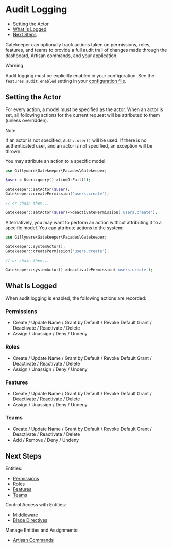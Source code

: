 # Audit Logging

- [Setting the Actor](#setting-the-actor)
- [What Is Logged](#what-is-logged)
- [Next Steps](#next-steps)

Gatekeeper can optionally track actions taken on permissions, roles, features, and teams to provide a full audit trail of changes made through the dashboard, Artisan commands, and your application.

> [!WARNING]
> Audit logging must be explicitly enabled in your configuration. See the `features.audit.enabled` setting in your [configuration file](../configuration.md#feature-flags).

<a name="setting-the-actor"></a>
## Setting the Actor

For every action, a model must be specified as the actor. When an actor is set, all following actions for the current request will be attributed to them (unless overridden).

> [!NOTE]
> If an actor is not specified, `Auth::user()` will be used. If there is no authenticated user, and an actor is not specified, an exception will be thrown.

You may attribute an action to a specific model:

```php
use Gillyware\Gatekeeper\Facades\Gatekeeper;

$user = User::query()->findOrFail(1);

Gatekeeper::setActor($user);
Gatekeeper::createPermission('users.create');

// or chain them...

Gatekeeper::setActor($user)->deactivatePermission('users.create');
```

Alternatively, you may want to perform an action without attributing it to a specific model. You can attribute actions to the system:

```php
use Gillyware\Gatekeeper\Facades\Gatekeeper;

Gatekeeper::systemActor();
Gatekeeper::createPermission('users.create');

// or chain them...

Gatekeeper::systemActor()->deactivatePermission('users.create');
```

<a name="what-is-logged"></a>
## What Is Logged

When audit logging is enabled, the following actions are recorded:

### Permissions

- Create / Update Name / Grant by Default / Revoke Default Grant / Deactivate / Reactivate / Delete
- Assign / Unassign / Deny / Undeny

### Roles

- Create / Update Name / Grant by Default / Revoke Default Grant / Deactivate / Reactivate / Delete
- Assign / Unassign / Deny / Undeny

### Features

- Create / Update Name / Grant by Default / Revoke Default Grant / Deactivate / Reactivate / Delete
- Assign / Unassign / Deny / Undeny

### Teams

- Create / Update Name / Grant by Default / Revoke Default Grant / Deactivate / Reactivate / Delete
- Add / Remove / Deny / Undeny

<a name="next-steps"></a>
## Next Steps

Entities:
- [Permissions](permissions.md)
- [Roles](roles.md)
- [Features](features.md)
- [Teams](teams.md)

Control Access with Entities:
- [Middleware](middleware.md)
- [Blade Directives](blade-directives.md)

Manage Entities and Assignments:
- [Artisan Commands](artisan-commands.md)

